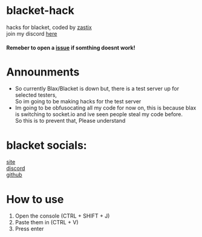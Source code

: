 # blacket-hack
hacks for blacket, coded by [zastix](https://github.com/ZasticBradyn)<br>
join my discord [here](https://discord.gg/xxBtqPHSjW)
#### Remeber to open a [issue](https://github.com/ZasticBradyn/blacket-hacks/issues) if somthing doesnt work!
# Announments
- So currently Blax/Blacket is down but, there is a test server up for selected testers,<br>So im going to be making hacks for the test server
- Im going to be obfusocating all my code for now on, this is because blax is switching to socket.io and ive seen people steal my code before.<br>So this is to prevent that, Please understand
# blacket socials:
[site](https://beta.blacket.org/)<br>
[discord](https://discord.gg/XrVMbR5tJd)<br>
[github](https://github.com/XOTlC/Blacket)
# How to use
1. Open the console (CTRL + SHIFT + J)<br>
2. Paste them in (CTRL + V)<br>
3. Press enter
